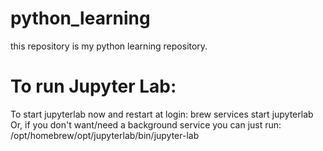 # python_learning
this repository is my python learning repository.

# To run Jupyter Lab: 

To start jupyterlab now and restart at login:
  brew services start jupyterlab
Or, if you don't want/need a background service you can just run:
  /opt/homebrew/opt/jupyterlab/bin/jupyter-lab